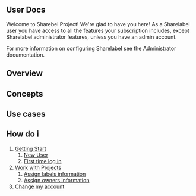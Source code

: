 ## User Docs

Welcome to Sharebel Project! We're glad to have you here! As a Sharelabel user you have access to all the features
your subscription includes, except Sharelabel administrator features, unless you have an admin account.

For more information on configuring Sharelabel see the Administrator documentation.

## Overview 

## Concepts 

## Use cases 

## How do i 
1. [Getting Start](./gstart/intro.md)
     1. [New User](./gstart/newuser.md)
     2. [First time log in](./gstart/firsttimelogin.md)
2. [Work with Projects](./projects/intro.md)
     1. [Assign labels information](./features/intro.md)
     2. [Assign owners information](./features/intro.md)
3. [Change my account](./gstart/intro.md)



